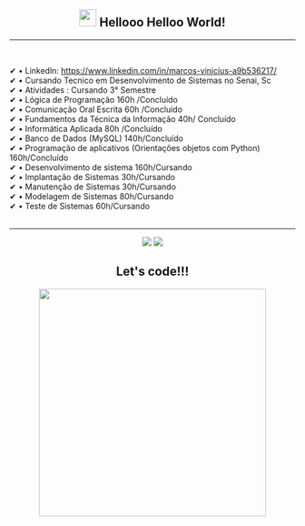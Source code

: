 <span align="center">

## <img src="https://raw.githubusercontent.com/iampavangandhi/iampavangandhi/master/gifs/Hi.gif" width="30px"> Hellooo Helloo World! </h2>

</span>
<hr><br>

✔ • Linkedln: https://www.linkedin.com/in/marcos-vinicius-a9b536217/<br>✔
• Cursando Tecnico em Desenvolvimento de Sistemas no Senai, Sc <br>✔
• Atividades : Cursando 3° Semestre<br>✔
• Lógica de Programação 160h /Concluído<br>✔
• Comunicação Oral Escrita 60h /Concluído<br>✔
• Fundamentos da Técnica da Informação 40h/ Concluído<br>✔
• Informática Aplicada 80h /Concluído<br>✔
• Banco de Dados (MySQL) 140h/Concluído<br>✔
• Programação de aplicativos (Orientações objetos com Python) 160h/Concluído<br>✔
• Desenvolvimento de sistema 160h/Cursando<br>✔
• Implantação de Sistemas 30h/Cursando<br>✔
• Manutenção de Sistemas 30h/Cursando<br>✔
• Modelagem de Sistemas 80h/Cursando<br>✔
• Teste de Sistemas 60h/Cursando<br><br>
<hr>

<p align = "center">
  <img src = "https://github-readme-stats.vercel.app/api?username=kakacordovil&show_icons=true&theme=tokyonight&line_height=27">
  <img src = "https://github-readme-stats.vercel.app/api/top-langs/?username=kakacordovil&hide=css,html&theme=tokyonight">
</p>


<div align="center">
<h2>Let's code!!!</h2>
<img src="https://media.giphy.com/media/LmNwrBhejkK9EFP504/giphy.gif" width="400px" />
</div>

